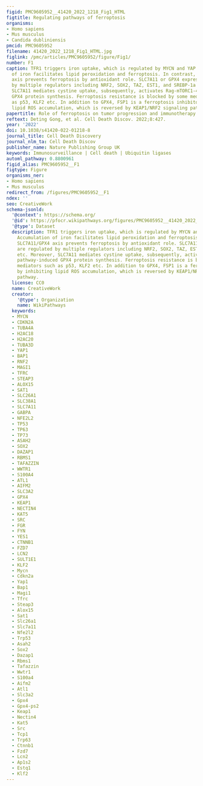 ```yaml
---
figid: PMC9605952__41420_2022_1218_Fig1_HTML
figtitle: Regulating pathways of ferroptosis
organisms:
- Homo sapiens
- Mus musculus
- Candida dubliniensis
pmcid: PMC9605952
filename: 41420_2022_1218_Fig1_HTML.jpg
figlink: /pmc/articles/PMC9605952/figure/Fig1/
number: F1
caption: TFR1 triggers iron uptake, which is regulated by MYCN and YAP pathways. Accumulation
  of iron facilitates lipid peroxidation and ferroptosis. In contrast, SLC7A11/GPX4
  axis prevents ferroptosis by antioxidant role. SLC7A11 or GPX4 expressions are regulated
  by multiple regulators including NRF2, SOX2, TAZ, EST1, and SREBP-1a etc. Moreover,
  SLC7A11 mediates cystine uptake, subsequently, activates Rag-mTORC1-4EBP pathway-induced
  GPX4 protein synthesis. Ferroptosis resistance is blocked by some mediators such
  as p53, KLF2 etc. In addition to GPX4, FSP1 is a ferroptosis inhibitor by inhibiting
  lipid ROS accumulation, which is reversed by KEAP1/NRF2 signaling pathway.
papertitle: Role of ferroptosis on tumor progression and immunotherapy.
reftext: Deting Gong, et al. Cell Death Discov. 2022;8:427.
year: '2022'
doi: 10.1038/s41420-022-01218-8
journal_title: Cell Death Discovery
journal_nlm_ta: Cell Death Discov
publisher_name: Nature Publishing Group UK
keywords: Immunosurveillance | Cell death | Ubiquitin ligases
automl_pathway: 0.8800961
figid_alias: PMC9605952__F1
figtype: Figure
organisms_ner:
- Homo sapiens
- Mus musculus
redirect_from: /figures/PMC9605952__F1
ndex: ''
seo: CreativeWork
schema-jsonld:
  '@context': https://schema.org/
  '@id': https://pfocr.wikipathways.org/figures/PMC9605952__41420_2022_1218_Fig1_HTML.html
  '@type': Dataset
  description: TFR1 triggers iron uptake, which is regulated by MYCN and YAP pathways.
    Accumulation of iron facilitates lipid peroxidation and ferroptosis. In contrast,
    SLC7A11/GPX4 axis prevents ferroptosis by antioxidant role. SLC7A11 or GPX4 expressions
    are regulated by multiple regulators including NRF2, SOX2, TAZ, EST1, and SREBP-1a
    etc. Moreover, SLC7A11 mediates cystine uptake, subsequently, activates Rag-mTORC1-4EBP
    pathway-induced GPX4 protein synthesis. Ferroptosis resistance is blocked by some
    mediators such as p53, KLF2 etc. In addition to GPX4, FSP1 is a ferroptosis inhibitor
    by inhibiting lipid ROS accumulation, which is reversed by KEAP1/NRF2 signaling
    pathway.
  license: CC0
  name: CreativeWork
  creator:
    '@type': Organization
    name: WikiPathways
  keywords:
  - MYCN
  - CDKN2A
  - TUBA4A
  - H2AC18
  - H2AC20
  - TUBA3D
  - YAP1
  - BAP1
  - RNF2
  - MAGI1
  - TFRC
  - STEAP3
  - ALOX15
  - SAT1
  - SLC26A1
  - SLC38A1
  - SLC7A11
  - GABPA
  - NFE2L2
  - TP53
  - TP63
  - TP73
  - ASAH2
  - SOX2
  - DAZAP1
  - RBMS1
  - TAFAZZIN
  - WWTR1
  - S100A4
  - ATL1
  - AIFM2
  - SLC3A2
  - GPX4
  - KEAP1
  - NECTIN4
  - KAT5
  - SRC
  - FGR
  - FYN
  - YES1
  - CTNNB1
  - FZD7
  - LCN2
  - SULT1E1
  - KLF2
  - Mycn
  - Cdkn2a
  - Yap1
  - Bap1
  - Magi1
  - Tfrc
  - Steap3
  - Alox15
  - Sat1
  - Slc26a1
  - Slc7a11
  - Nfe2l2
  - Trp53
  - Asah2
  - Sox2
  - Dazap1
  - Rbms1
  - Tafazzin
  - Wwtr1
  - S100a4
  - Aifm2
  - Atl1
  - Slc3a2
  - Gpx4
  - Gpx4-ps2
  - Keap1
  - Nectin4
  - Kat5
  - Src
  - Tcp1
  - Trp63
  - Ctnnb1
  - Fzd7
  - Lcn2
  - Ap1s2
  - Estq1
  - Klf2
---
```

